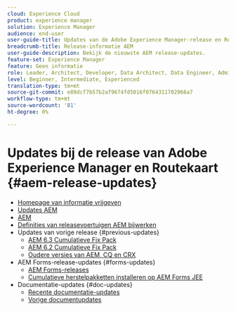 ```yaml
---
cloud: Experience Cloud
product: experience manager
solution: Experience Manager
audience: end-user
user-guide-title: Updates van de Adobe Experience Manager-release en Routekaart
breadcrumb-title: Release-informatie AEM
user-guide-description: Bekijk de nieuwste AEM release-updates.
feature-set: Experience Manager
feature: Geen informatie
role: Leader, Architect, Developer, Data Architect, Data Engineer, Administrator, Business Practitioner
level: Beginner, Intermediate, Experienced
translation-type: tm+mt
source-git-commit: e89dcf7b57b2af9674fd5016f0764311702966a7
workflow-type: tm+mt
source-wordcount: '81'
ht-degree: 0%

---
```



# Updates bij de release van Adobe Experience Manager en Routekaart {#aem-release-updates}

+ [Homepage van informatie vrijgeven](home.md)
+ [Updates AEM](aem-releases-updates.md)
+ [AEM](update-releases-roadmap.md)
+ [Definities van releasevoertuigen AEM bijwerken](update-release-vehicle-definitions.md)
+ Updates van vorige release {#previous-updates}
   + [AEM 6.3 Cumulatieve Fix Pack](release-notes-aem-6-3-cumulative-fix-pack.md)
   + [AEM 6.2 Cumulatieve Fix Pack](release-notes-aem-6-2-cumulative-fix-pack.md)
   + [Oudere versies van AEM, CQ en CRX](aem-previous-versions.md)
+ AEM Forms-release-updates {#forms-updates}
   + [AEM Forms-releases](aem-forms-releases.md)
   + [Cumulatieve herstelpakketten installeren op AEM Forms JEE](install-cfp-aem-forms-jee.md)
+ Documentatie-updates {#doc-updates}
   + [Recente documentatie-updates](documentation-updates.md)
   + [Vorige documentupdates](previous-documentation-updates.md)

